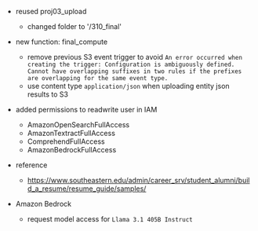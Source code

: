 * reused proj03_upload
    * changed folder to  '/310_final'

* new function: final_compute
    * remove previous S3 event trigger to avoid `An error occurred when creating the trigger: Configuration is ambiguously defined. Cannot have overlapping suffixes in two rules if the prefixes are overlapping for the same event type.`
    * use content type `application/json` when uploading entity json results to S3

* added permissions to readwrite user in IAM
    * AmazonOpenSearchFullAccess
    * AmazonTextractFullAccess
    * ComprehendFullAccess
    * AmazonBedrockFullAccess

* reference
    * https://www.southeastern.edu/admin/career_srv/student_alumni/build_a_resume/resume_guide/samples/

* Amazon Bedrock
    * request model access for `Llama 3.1 405B Instruct`